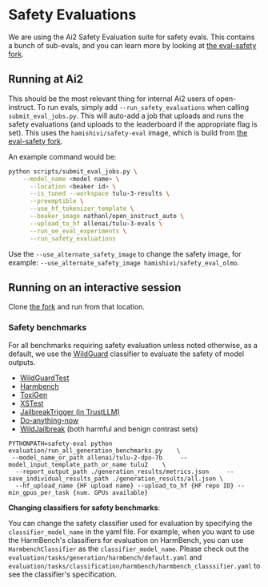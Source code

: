# Safety Evaluations

We are using the Ai2 Safety Evaluation suite for safety evals. This contains a bunch of sub-evals, and you can learn more by looking at [the eval-safety fork](https://github.com/nouhadziri/safety-eval-fork).

## Running at Ai2

This should be the most relevant thing for internal Ai2 users of open-instruct. To run evals, simply add `--run_safety_evaluations` when calling `submit_eval_jobs.py`. This will auto-add a job that uploads and runs the safety evaluations (and uploads to the leaderboard if the appropriate flag is set). This uses the `hamishivi/safety-eval` image, which is build from [the eval-safety fork](https://github.com/nouhadziri/safety-eval-fork).

An example command would be:
```bash
python scripts/submit_eval_jobs.py \
    --model_name <model name> \
      --location <beaker id> \
      --is_tuned --workspace tulu-3-results \
      --preemptible \
      --use_hf_tokenizer_template \
      --beaker_image nathanl/open_instruct_auto \
      --upload_to_hf allenai/tulu-3-evals \
      --run_oe_eval_experiments \
      --run_safety_evaluations
```

Use the `--use_alternate_safety_image` to change the safety image, for example: `--use_alternate_safety_image hamishivi/safety_eval_olmo`.

## Running on an interactive session

Clone [the fork](https://github.com/nouhadziri/safety-eval-fork) and run from that location.

### Safety benchmarks

For all benchmarks requiring safety evaluation unless noted otherwise, as a default, we use the [WildGuard](https://github.com/allenai/wildguard) classifier to evaluate the safety of model outputs.

- [WildGuardTest](https://arxiv.org/abs/2406.18495)
- [Harmbench](https://arxiv.org/abs/2402.04249)
- [ToxiGen](https://arxiv.org/abs/2203.09509)
- [XSTest](https://arxiv.org/abs/2308.01263)
- [JailbreakTrigger (in TrustLLM)](https://arxiv.org/abs/2401.05561)
- [Do-anything-now](https://arxiv.org/abs/2308.03825)
- [WildJailbreak](https://arxiv.org/abs/2406.18510) (both harmful and benign contrast sets)

```commandline
PYTHONPATH=safety-eval python evaluation/run_all_generation_benchmarks.py    \
 --model_name_or_path allenai/tulu-2-dpo-7b     --model_input_template_path_or_name tulu2    \
  --report_output_path ./generation_results/metrics.json     --save_individual_results_path ./generation_results/all.json \
  --hf_upload_name {HF upload name} --upload_to_hf {HF repo ID} --min_gpus_per_task {num. GPUs available}
```

**Changing classifiers for safety benchmarks**:

You can change the safety classifier used for evaluation by specifying the `classifier_model_name` in the yaml file.
For example, when you want to use the HarmBench's classifiers for evaluation on HarmBench, you can use `HarmbenchClassifier` as the `classifier_model_name`. Please check out the `evaluation/tasks/generation/harmbench/default.yaml` and `evaluation/tasks/classification/harmbench/harmbench_classsifier.yaml` to see the classifier's specification.



